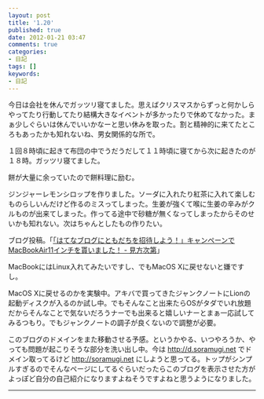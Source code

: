 ```yaml
---
layout: post
title: '1.20'
published: true
date: 2012-01-21 03:47
comments: true
categories:
- 日記
tags: []
keywords:
- 日記
---
```

今日は会社を休んでガッツリ寝てました。思えばクリスマスからずっと何かしらやってたり行動してたり結構大きなイベントが多かったりで休めてなかった。まぁ少しぐらいは休んでいいかなーと思い休みを取った。割と精神的に来てたところもあったかも知れないね、男女関係的な所で。

１回８時頃に起きて布団の中でうだうだして１１時頃に寝てから次に起きたのが１８時。ガッツリ寝てました。

餅が大量に余っていたので餅料理に励む。

ジンジャーレモンシロップを作りました。ソーダに入れたり紅茶に入れて楽しむものらしいんだけど作るのミスってしまった。生姜が強くて喉に生姜の辛みがクルものが出来てしまった。作ってる途中で砂糖が無くなってしまったからそのせいかも知れない。次はちゃんとしたもの作りたい。

ブログ投稿。「[「はてなブログにともだちを招待しよう！」キャンペーンでMacBookAir11インチを貰いました！ - 見方次第](http://soramugi.hateblo.jp/entry/2012/01/21/014012 "「はてなブログにともだちを招待しよう！」キャンペーンでMacBookAir11インチを貰いました！ - 見方次第")」

MacBookにはLinux入れてみたいですし、でもMacOS Xに戻せないと嫌ですし。

MacOS Xに戻せるのかを実験中。アキバで買ってきたジャンクノートにLionの起動ディスクが入るのか試し中。でもそんなこと出来たらOSがタダでいれ放題だからそんなことで気ないだろうナーでも出来ると嬉しいナーとまぁ一応試してみるつもり。でもジャンクノートの調子が良くないので調整が必要。

このブログのドメインをまた移動させる予感。というかやる、いつやろうか、やっても問題が起こりそうな部分を洗い出し中。今は http://d.soramugi.net でドメイン取ってるけど http://soramugi.net にしようと思ってる。トップがシンプルすぎるのでそんなページにしてるぐらいだったらこのブログを表示させた方がよっぽど自分の自己紹介になりますよねそうですよねと思うようになりました。

---

